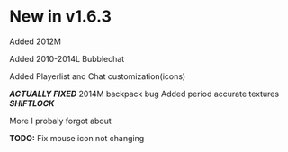 # New in v1.6.3

Added 2012M

Added 2010-2014L Bubblechat

Added Playerlist and Chat customization(icons)

***ACTUALLY FIXED*** 2014M backpack bug
Added period accurate textures
***SHIFTLOCK***

More I probaly forgot about

**TODO:** Fix mouse icon not changing
